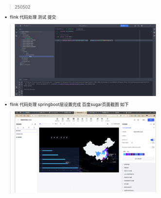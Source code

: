 > 250502
* flink 代码处理 测试 提交
> ![img.png](../images/img.png)
* flink 代码处理 springboot层设置完成 百度sugar页面截图 如下 
> ![img.png](../images/img2.png)